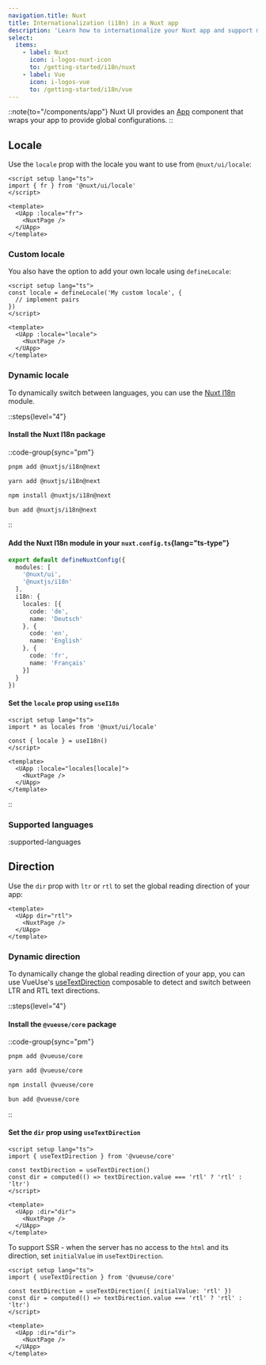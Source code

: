 ```yaml
---
navigation.title: Nuxt
title: Internationalization (i18n) in a Nuxt app
description: 'Learn how to internationalize your Nuxt app and support multi-directional support (LTR/RTL).'
select:
  items:
    - label: Nuxt
      icon: i-logos-nuxt-icon
      to: /getting-started/i18n/nuxt
    - label: Vue
      icon: i-logos-vue
      to: /getting-started/i18n/vue
---
```


::note{to="/components/app"}
Nuxt UI provides an [App](/components/app) component that wraps your app to provide global configurations.
::

## Locale

Use the `locale` prop with the locale you want to use from `@nuxt/ui/locale`:

```vue [app.vue]
<script setup lang="ts">
import { fr } from '@nuxt/ui/locale'
</script>

<template>
  <UApp :locale="fr">
    <NuxtPage />
  </UApp>
</template>
```

### Custom locale

You also have the option to add your own locale using `defineLocale`:

```vue [app.vue]
<script setup lang="ts">
const locale = defineLocale('My custom locale', {
  // implement pairs
})
</script>

<template>
  <UApp :locale="locale">
    <NuxtPage />
  </UApp>
</template>
```

### Dynamic locale

To dynamically switch between languages, you can use the [Nuxt I18n](https://i18n.nuxtjs.org/) module.

::steps{level="4"}

#### Install the Nuxt I18n package

::code-group{sync="pm"}

```bash [pnpm]
pnpm add @nuxtjs/i18n@next
```

```bash [yarn]
yarn add @nuxtjs/i18n@next
```

```bash [npm]
npm install @nuxtjs/i18n@next
```

```bash [bun]
bun add @nuxtjs/i18n@next
```

::

#### Add the Nuxt I18n module in your `nuxt.config.ts`{lang="ts-type"}

```ts [nuxt.config.ts]
export default defineNuxtConfig({
  modules: [
    '@nuxt/ui',
    '@nuxtjs/i18n'
  ],
  i18n: {
    locales: [{
      code: 'de',
      name: 'Deutsch'
    }, {
      code: 'en',
      name: 'English'
    }, {
      code: 'fr',
      name: 'Français'
    }]
  }
})
```

#### Set the `locale` prop using `useI18n`

```vue [app.vue]
<script setup lang="ts">
import * as locales from '@nuxt/ui/locale'

const { locale } = useI18n()
</script>

<template>
  <UApp :locale="locales[locale]">
    <NuxtPage />
  </UApp>
</template>
```

::

### Supported languages

:supported-languages

## Direction

Use the `dir` prop with `ltr` or `rtl` to set the global reading direction of your app:

```vue [app.vue]
<template>
  <UApp dir="rtl">
    <NuxtPage />
  </UApp>
</template>
```

### Dynamic direction

To dynamically change the global reading direction of your app, you can use VueUse's [useTextDirection](https://vueuse.org/core/useTextDirection/) composable to detect and switch between LTR and RTL text directions.

::steps{level="4"}

#### Install the `@vueuse/core` package

::code-group{sync="pm"}

```bash [pnpm]
pnpm add @vueuse/core
```

```bash [yarn]
yarn add @vueuse/core
```

```bash [npm]
npm install @vueuse/core
```

```bash [bun]
bun add @vueuse/core
```

::

#### Set the `dir` prop using `useTextDirection`

```vue [app.vue]
<script setup lang="ts">
import { useTextDirection } from '@vueuse/core'

const textDirection = useTextDirection()
const dir = computed(() => textDirection.value === 'rtl' ? 'rtl' : 'ltr')
</script>

<template>
  <UApp :dir="dir">
    <NuxtPage />
  </UApp>
</template>
```

To support SSR - when the server has no access to the `html` and its direction, set `initialValue` in `useTextDirection`.

```vue [app.vue]
<script setup lang="ts">
import { useTextDirection } from '@vueuse/core'

const textDirection = useTextDirection({ initialValue: 'rtl' })
const dir = computed(() => textDirection.value === 'rtl' ? 'rtl' : 'ltr')
</script>

<template>
  <UApp :dir="dir">
    <NuxtPage />
  </UApp>
</template>
```
